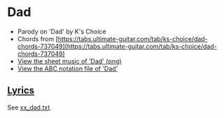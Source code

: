 # Dad

- Parody on 'Dad' by K's Choice
- Chords from [https://tabs.ultimate-guitar.com/tab/ks-choice/dad-chords-737049](https://tabs.ultimate-guitar.com/tab/ks-choice/dad-chords-737049)
- [View the sheet music of 'Dad' (png)](xx_dad.png)
- [View the ABC notation file of 'Dad'](xx_dad.abc)

## [Lyrics](xx_dad.txt)

See [xx_dad.txt](xx_dad.txt).
